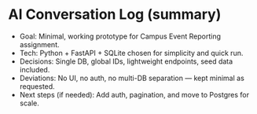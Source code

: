 # AI Conversation Log (summary)

- Goal: Minimal, working prototype for Campus Event Reporting assignment.
- Tech: Python + FastAPI + SQLite chosen for simplicity and quick run.
- Decisions: Single DB, global IDs, lightweight endpoints, seed data included.
- Deviations: No UI, no auth, no multi-DB separation — kept minimal as requested.
- Next steps (if needed): Add auth, pagination, and move to Postgres for scale.
